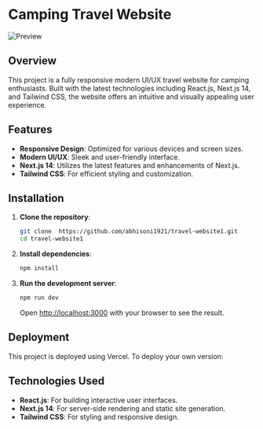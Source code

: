 # Camping Travel Website

![Preview](public/preview.png)  <!-- Replace with actual link to the preview image -->

## Overview

This project is a fully responsive modern UI/UX travel website for camping enthusiasts. Built with the latest technologies including React.js, Next.js 14, and Tailwind CSS, the website offers an intuitive and visually appealing user experience.

## Features

- **Responsive Design**: Optimized for various devices and screen sizes.
- **Modern UI/UX**: Sleek and user-friendly interface.
- **Next.js 14**: Utilizes the latest features and enhancements of Next.js.
- **Tailwind CSS**: For efficient styling and customization.




## Installation

1. **Clone the repository**:

    ```bash
    git clone  https://github.com/abhisoni1921/travel-website1.git
    cd travel-website1
    ```

2. **Install dependencies**:

    ```bash
    npm install
    ```

3. **Run the development server**:

    ```bash
    npm run dev
    ```

    Open [http://localhost:3000](http://localhost:3000) with your browser to see the result.

## Deployment

This project is deployed using Vercel. To deploy your own version:

## Technologies Used

- **React.js**: For building interactive user interfaces.
- **Next.js 14**: For server-side rendering and static site generation.
- **Tailwind CSS**: For styling and responsive design.



